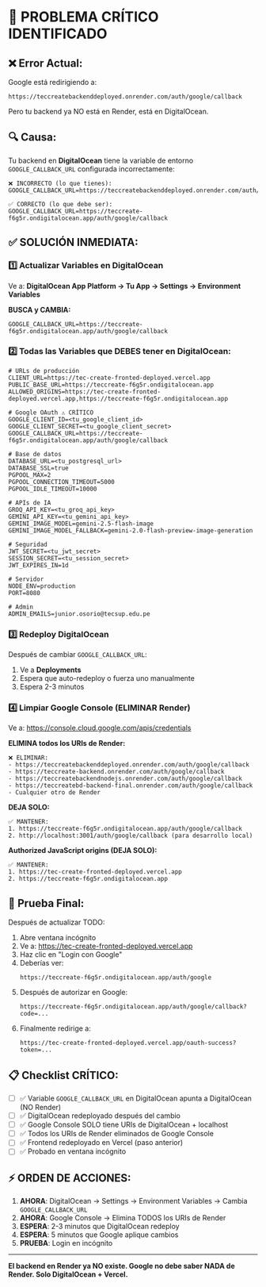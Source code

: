 # 🚨 PROBLEMA CRÍTICO IDENTIFICADO

## ❌ Error Actual:

Google está redirigiendo a:
```
https://teccreatebackenddeployed.onrender.com/auth/google/callback
```

Pero tu backend ya NO está en Render, está en DigitalOcean.

## 🔍 Causa:

Tu backend en **DigitalOcean** tiene la variable de entorno `GOOGLE_CALLBACK_URL` configurada incorrectamente:

```env
❌ INCORRECTO (lo que tienes):
GOOGLE_CALLBACK_URL=https://teccreatebackenddeployed.onrender.com/auth/google/callback

✅ CORRECTO (lo que debe ser):
GOOGLE_CALLBACK_URL=https://teccreate-f6g5r.ondigitalocean.app/auth/google/callback
```

## ✅ SOLUCIÓN INMEDIATA:

### 1️⃣ Actualizar Variables en DigitalOcean

Ve a: **DigitalOcean App Platform → Tu App → Settings → Environment Variables**

**BUSCA y CAMBIA:**
```env
GOOGLE_CALLBACK_URL=https://teccreate-f6g5r.ondigitalocean.app/auth/google/callback
```

### 2️⃣ Todas las Variables que DEBES tener en DigitalOcean:

```env
# URLs de producción
CLIENT_URL=https://tec-create-fronted-deployed.vercel.app
PUBLIC_BASE_URL=https://teccreate-f6g5r.ondigitalocean.app
ALLOWED_ORIGINS=https://tec-create-fronted-deployed.vercel.app,https://teccreate-f6g5r.ondigitalocean.app

# Google OAuth ⚠️ CRÍTICO
GOOGLE_CLIENT_ID=<tu_google_client_id>
GOOGLE_CLIENT_SECRET=<tu_google_client_secret>
GOOGLE_CALLBACK_URL=https://teccreate-f6g5r.ondigitalocean.app/auth/google/callback

# Base de datos
DATABASE_URL=<tu_postgresql_url>
DATABASE_SSL=true
PGPOOL_MAX=2
PGPOOL_CONNECTION_TIMEOUT=5000
PGPOOL_IDLE_TIMEOUT=10000

# APIs de IA
GROQ_API_KEY=<tu_groq_api_key>
GEMINI_API_KEY=<tu_gemini_api_key>
GEMINI_IMAGE_MODEL=gemini-2.5-flash-image
GEMINI_IMAGE_MODEL_FALLBACK=gemini-2.0-flash-preview-image-generation

# Seguridad
JWT_SECRET=<tu_jwt_secret>
SESSION_SECRET=<tu_session_secret>
JWT_EXPIRES_IN=1d

# Servidor
NODE_ENV=production
PORT=8080

# Admin
ADMIN_EMAILS=junior.osorio@tecsup.edu.pe
```

### 3️⃣ Redeploy DigitalOcean

Después de cambiar `GOOGLE_CALLBACK_URL`:
1. Ve a **Deployments**
2. Espera que auto-redeploy o fuerza uno manualmente
3. Espera 2-3 minutos

### 4️⃣ Limpiar Google Console (ELIMINAR Render)

Ve a: https://console.cloud.google.com/apis/credentials

**ELIMINA todos los URIs de Render:**
```
❌ ELIMINAR:
- https://teccreatebackenddeployed.onrender.com/auth/google/callback
- https://teccreate-backend.onrender.com/auth/google/callback
- https://teccreatebackendnodejs.onrender.com/auth/google/callback
- https://teccreatebd-backend-final.onrender.com/auth/google/callback
- Cualquier otro de Render
```

**DEJA SOLO:**
```
✅ MANTENER:
1. https://teccreate-f6g5r.ondigitalocean.app/auth/google/callback
2. http://localhost:3001/auth/google/callback (para desarrollo local)
```

**Authorized JavaScript origins (DEJA SOLO):**
```
✅ MANTENER:
1. https://tec-create-fronted-deployed.vercel.app
2. https://teccreate-f6g5r.ondigitalocean.app
```

## 🧪 Prueba Final:

Después de actualizar TODO:

1. Abre ventana incógnito
2. Ve a: https://tec-create-fronted-deployed.vercel.app
3. Haz clic en "Login con Google"
4. Deberías ver:
   ```
   https://teccreate-f6g5r.ondigitalocean.app/auth/google
   ```
5. Después de autorizar en Google:
   ```
   https://teccreate-f6g5r.ondigitalocean.app/auth/google/callback?code=...
   ```
6. Finalmente redirige a:
   ```
   https://tec-create-fronted-deployed.vercel.app/oauth-success?token=...
   ```

## 📋 Checklist CRÍTICO:

- [ ] ✅ Variable `GOOGLE_CALLBACK_URL` en DigitalOcean apunta a DigitalOcean (NO Render)
- [ ] ✅ DigitalOcean redeployado después del cambio
- [ ] ✅ Google Console SOLO tiene URIs de DigitalOcean + localhost
- [ ] ✅ Todos los URIs de Render eliminados de Google Console
- [ ] ✅ Frontend redeployado en Vercel (paso anterior)
- [ ] ✅ Probado en ventana incógnito

## ⚡ ORDEN DE ACCIONES:

1. **AHORA**: DigitalOcean → Settings → Environment Variables → Cambia `GOOGLE_CALLBACK_URL`
2. **AHORA**: Google Console → Elimina TODOS los URIs de Render
3. **ESPERA**: 2-3 minutos que DigitalOcean redeploy
4. **ESPERA**: 5 minutos que Google aplique cambios
5. **PRUEBA**: Login en incógnito

---

**El backend en Render ya NO existe. Google no debe saber NADA de Render. Solo DigitalOcean + Vercel.**
